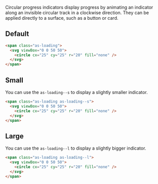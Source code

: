 Circular progress indicators display progress by animating an indicator along an invisible circular track in a clockwise direction. They can be applied directly to a surface, such as a button or card.

## Default

```html
<span class="as-loading">
  <svg viewBox="0 0 50 50">
    <circle cx="25" cy="25" r="20" fill="none" />
  </svg>
</span>
```

## Small

You can use the `as-loading--s` to display a slightly smaller indicator.

```html
<span class="as-loading as-loading--s">
  <svg viewBox="0 0 50 50">
    <circle cx="25" cy="25" r="20" fill="none" />
  </svg>
</span>
```


## Large

You can use the `as-loading--l` to display a slightly bigger indicator.

```html
<span class="as-loading as-loading--l">
  <svg viewBox="0 0 50 50">
    <circle cx="25" cy="25" r="20" fill="none" />
  </svg>
</span>
```
